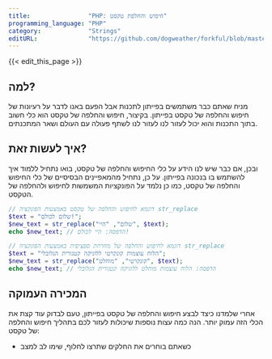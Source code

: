 ```yaml
---
title:                "PHP: חיפוש והחלפת טקסט"
programming_language: "PHP"
category:             "Strings"
editURL:              "https://github.com/dogweather/forkful/blob/master/content/he/php/searching-and-replacing-text.md"
---
```


{{< edit_this_page >}}

## למה?

מניח שאתם כבר משתמשים בפייתון לתכנות אבל הפעם באנו לדבר על רעיונות של חיפוש והחלפה של טקסט בפייתון.
בקיצור, חיפוש והחלפה של טקסט הוא כלי חשוב בתוך התכנות והוא יכול לעזור לנו לעזור לנו לשתף פעולה עם העולם ושאר המתכנתים.

## איך לעשות זאת?

ובכן, אם כבר שיש לנו הידע על כלי החיפוש והחלפה של טקסט, בואו נתחיל ללמוד איך להשתמש בו בנכונה בפייתון.
על כן, נתחיל מהמאפיינים הבסיסיים של כלי החיפוש והחלפה של טקסט, כמו כן נלמד על הפונקציות המשמשות לחיפוש ולהחלפה של הטקסט.

```PHP
// דוגמא לחיפוש והחלפה של טקסט באמצעות הפונקציה str_replace
$text = "שלום לכולם!";
$new_text = str_replace("שלום", "היי", $text);
echo $new_text; // הדפסה: היי לכולם!

// דוגמא לחיפוש והחלפה של מחרוזת ספציפית באמצעות הפונקציה str_replace
$text = "הלוח עוצמות קונקרטי ללוגיקה קטגורית הגלובלי";
$new_text = str_replace("קונקרטי", "מוחלט", $text);
echo $new_text; // הדפסה: הלוח עוצמות מוחלט ללוגיקה קטגורית הגלובלי
```

## המכירה העמוקה

אחרי שלמדנו כיצד לבצע חיפוש והחלפה של טקסט בפייתון, טעם לבדוק עוד קצת את הכלי הזה עמוק יותר.
הנה כמה עצות נוספות שיכולות לעזור לכם בתהליך חיפוש והחלפה של טקסט:

- כשאתם בוחרים את החלקים שתרצו לחלוף, שימו לב למצב
